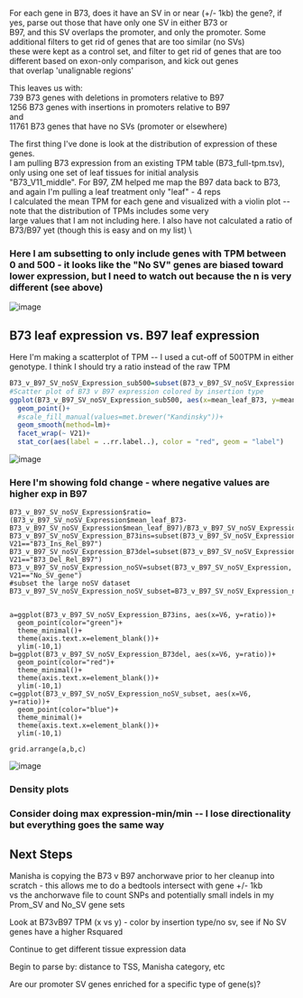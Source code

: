 




For each gene in B73, does it have an SV in or near (+/- 1kb) the gene?, if yes, parse out those that have only one SV in either B73 or \
B97, and this SV overlaps the promoter, and only the promoter. Some additional filters to get rid of genes that are too similar (no SVs) \
these were kept as a control set, and filter to get rid of genes that are too different based on exon-only comparison, and kick out genes \
that overlap 'unalignable regions'

This leaves us with: \
       739 B73 genes with deletions in promoters relative to B97 \
       1256 B73 genes with insertions in promoters relative to B97 \
  and \
       11761 B73 genes that have no SVs (promoter or elsewhere)

The first thing I've done is look at the distribution of expression of these genes. \
I am pulling B73 expression from an existing TPM table (B73_full-tpm.tsv), only using one set of leaf tissues for initial analysis \
"B73_V11_middle".  For B97, ZM helped me map the B97 data back to B73, and again I'm pulling a leaf treatment only "leaf" - 4 reps \
I calculated the mean TPM for each gene and visualized with a violin plot -- note that the distribution of TPMs includes some very \
large values that I am not including here.  I also have not calculated a ratio of B73/B97 yet (though this is easy and on my list) \

### Here I am subsetting to only include genes with TPM between 0 and 500 - it looks like the "No SV" genes are biased toward lower expression, but I need to watch out because the n is very different (see above)

![image](https://user-images.githubusercontent.com/43852873/212158984-42b2362e-2a34-4b53-8d2f-2a2fb102c8c0.png)


## B73 leaf expression vs. B97 leaf expression 
Here I'm making a scatterplot of TPM -- I used a cut-off of 500TPM in either genotype.  I think I should try a ratio instead of the raw TPM
````R
B73_v_B97_SV_noSV_Expression_sub500=subset(B73_v_B97_SV_noSV_Expression, mean_leaf_B73 < 500 & mean_leaf_B97 < 500)
#Scatter plot of B73 v B97 expression colored by insertion type
ggplot(B73_v_B97_SV_noSV_Expression_sub500, aes(x=mean_leaf_B73, y=mean_leaf_B97, color=V21))+
  geom_point()+
  #scale_fill_manual(values=met.brewer("Kandinsky"))+
  geom_smooth(method=lm)+
  facet_wrap(~ V21)+
  stat_cor(aes(label = ..rr.label..), color = "red", geom = "label")
````

![image](https://user-images.githubusercontent.com/43852873/212142212-56ddd3f3-99a4-4cdc-9bc3-90c1d29362da.png)

### Here I'm showing fold change - where negative values are higher exp in B97
````
B73_v_B97_SV_noSV_Expression$ratio=(B73_v_B97_SV_noSV_Expression$mean_leaf_B73-B73_v_B97_SV_noSV_Expression$mean_leaf_B97)/B73_v_B97_SV_noSV_Expression$mean_leaf_B73
B73_v_B97_SV_noSV_Expression_B73ins=subset(B73_v_B97_SV_noSV_Expression, V21=="B73_Ins_Rel_B97")
B73_v_B97_SV_noSV_Expression_B73del=subset(B73_v_B97_SV_noSV_Expression, V21=="B73_Del_Rel_B97")
B73_v_B97_SV_noSV_Expression_noSV=subset(B73_v_B97_SV_noSV_Expression, V21=="No_SV_gene")
#subset the large noSV dataset
B73_v_B97_SV_noSV_Expression_noSV_subset=B73_v_B97_SV_noSV_Expression_noSV[sample(nrow(B73_v_B97_SV_noSV_Expression_noSV),1500),]


a=ggplot(B73_v_B97_SV_noSV_Expression_B73ins, aes(x=V6, y=ratio))+
  geom_point(color="green")+
  theme_minimal()+
  theme(axis.text.x=element_blank())+
  ylim(-10,1)
b=ggplot(B73_v_B97_SV_noSV_Expression_B73del, aes(x=V6, y=ratio))+
  geom_point(color="red")+
  theme_minimal()+
  theme(axis.text.x=element_blank())+
  ylim(-10,1)
c=ggplot(B73_v_B97_SV_noSV_Expression_noSV_subset, aes(x=V6, y=ratio))+
  geom_point(color="blue")+
  theme_minimal()+
  theme(axis.text.x=element_blank())+
  ylim(-10,1)

grid.arrange(a,b,c)
````

![image](https://user-images.githubusercontent.com/43852873/212154765-3127aa07-59cf-4dd5-9702-1011d23bb6d9.png)

### Density plots

### Consider doing max expression-min/min -- I lose directionality but everything goes the same way

## Next Steps
Manisha is copying the B73 v B97 anchorwave prior to her cleanup into scratch - this allows me to do a bedtools intersect with gene +/- 1kb \
vs the anchorwave file to count SNPs and potentially small indels in my Prom_SV and No_SV gene sets

Look at B73vB97 TPM (x vs y) - color by insertion type/no sv, see if No SV genes have a higher Rsquared

Continue to get different tissue expression data

Begin to parse by: distance to TSS, Manisha category, etc

Are our promoter SV genes enriched for a specific type of gene(s)?
